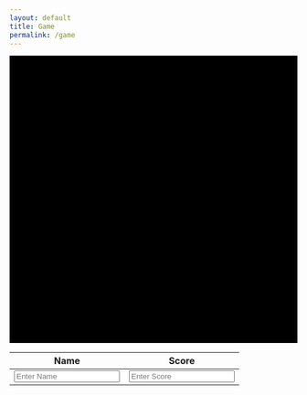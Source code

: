 ```yaml
---
layout: default
title: Game
permalink: /game
---
```

<html>
<head>
    <title>Cosmic Carnage</title>
    <style>
        canvas {
            background-color: black;
            display: block;
            margin: 0 auto;
        }
    </style>
</head>
<body>
    <canvas id="gameCanvas" width="400" height="400"></canvas>
    <table>
        <thead>
            <tr>
                <th>Name</th>
                <th>Score</th>
            </tr>
        </thead>
        <tbody>
            <tr>
                <td><input type="text" id="playerName" placeholder="Enter Name"></td>
                <td><input type="number" id="playerScore" placeholder="Enter Score"></td>
            </tr>
        </tbody>
    </table>
    <script>
        const canvas = document.getElementById('gameCanvas');
        const ctx = canvas.getContext('2d');
        const player = {
            x: canvas.width / 2,
            y: canvas.height - 30,
            width: 30,
            height: 30,
            speed: 5
        };
        const bullets = [];
        const enemy = {
            x: canvas.width / 2,
            y: 10,
            width: 30,
            height: 30,
            speed: 2
        };
        let isGameOver = false;
        let score = 0; // Initialize the score variable
        function drawPlayer() {
            ctx.beginPath();
            ctx.rect(player.x, player.y, player.width, player.height);
            ctx.fillStyle = "purple";
            ctx.fill();
            ctx.closePath();
        }
        function drawEnemy() {
            ctx.beginPath();
            ctx.rect(enemy.x, enemy.y, enemy.width, enemy.height);
            ctx.fillStyle = "red";
            ctx.fill();
            ctx.closePath();
        }
        function drawBullets() {
            for (let i = 0; i < bullets.length; i++) {
                ctx.beginPath();
                ctx.rect(bullets[i].x, bullets[i].y, bullets[i].width, bullets[i].height);
                ctx.fillStyle = "orange";
                ctx.fill();
                ctx.closePath();
            }
        }
        function moveBullets() {
            for (let i = 0; i < bullets.length; i++) {
                bullets[i].y -= 5;
                if (bullets[i].y < 0) {
                    bullets.splice(i, 1);
                }
            }
        }
        function checkCollision() {
            if (
                player.x < enemy.x + enemy.width &&
                player.x + player.width > enemy.x &&
                player.y < enemy.y + enemy.height &&
                player.y + player.height > enemy.y
            ) {
                isGameOver = true;
            }
            for (let i = 0; i < bullets.length; i++) {
                if (
                    bullets[i].x < enemy.x + enemy.width &&
                    bullets[i].x + bullets[i].width > enemy.x &&
                    bullets[i].y < enemy.y + enemy.height &&
                    bullets[i].y + bullets[i].height > enemy.y
                ) {
                    enemy.x = Math.random() * (canvas.width - enemy.width);
                    enemy.y = 10;
                    bullets.splice(i, 1);
                    score += 1; // Increment the score when an enemy is hit
                }
            }
        }
        function draw() {
            ctx.clearRect(0, 0, canvas.width, canvas.height);
            if (!isGameOver) {
                drawPlayer();
                drawEnemy();
                drawBullets();
                moveBullets();
                checkCollision();
                requestAnimationFrame(draw);
                // Display the score on the canvas
                ctx.font = "20px Arial";
                ctx.fillStyle = "white";
                ctx.fillText("Score: " + score, 10, 30);
            } else {
                ctx.font = "30px Arial";
                ctx.fillStyle = "red";
                ctx.fillText("Game Over", canvas.width / 2 - 80, canvas.height / 2);
                ctx.fillText("Score: " + score, canvas.width / 2 - 60, canvas.height / 2 + 40);
            }
        }
        function keyDownHandler(e) {
            if (e.key == "Right" || e.key == "ArrowRight") {
                if (player.x + player.width < canvas.width) {
                    player.x += player.speed;
                }
            } else if (e.key == "Left" || e.key == "ArrowLeft") {
                if (player.x > 0) {
                    player.x -= player.speed;
                }
            } else if (e.key == " ") {
                bullets.push({
                    x: player.x + player.width / 2 - 2.5,
                    y: player.y,
                    width: 5,
                    height: 10
                });
            }
        }
        document.addEventListener("keydown", keyDownHandler, false);
        draw();
    </script>
</body>
</html>
